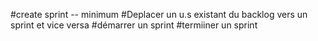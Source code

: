 #create sprint
-- minimum
#Deplacer un u.s existant du backlog vers un sprint et vice versa
#démarrer un sprint
#termiiner un sprint
